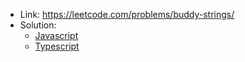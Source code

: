 - Link: https://leetcode.com/problems/buddy-strings/
- Solution:
  - [Javascript](index.js)
  - [Typescript](index.ts)